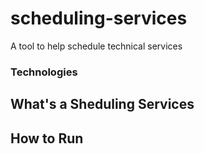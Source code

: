 # scheduling-services
A tool to help schedule technical services

### Technologies

## What's a Sheduling Services

## How to Run

